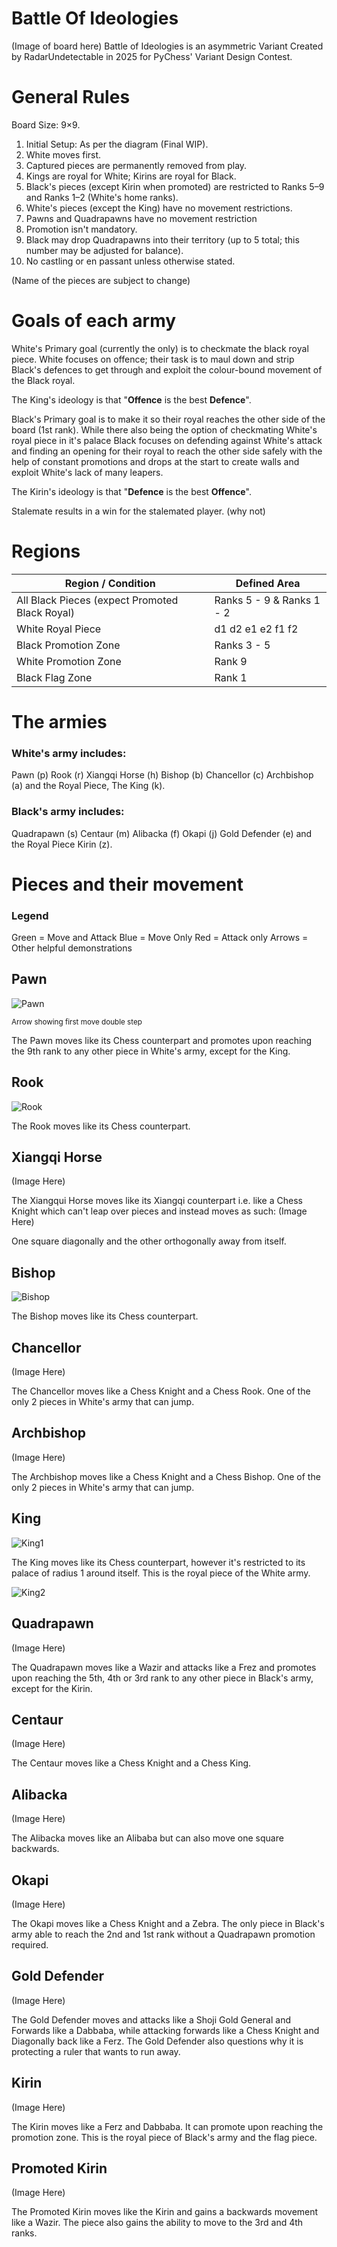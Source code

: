 # Battle Of Ideologies
(Image of board here)
Battle of Ideologies is an asymmetric Variant Created by RadarUndetectable in 2025 for PyChess' Variant Design Contest.

# General Rules
Board Size: 9×9.

1) Initial Setup: As per the diagram (Final WIP).
2) White moves first.
3) Captured pieces are permanently removed from play.
4) Kings are royal for White; Kirins are royal for Black.
5) Black's pieces (except Kirin when promoted) are restricted to Ranks 5–9 and Ranks 1–2 (White's home ranks).
6) White's pieces (except the King) have no movement restrictions.
7) Pawns and Quadrapawns have no movement restriction
8) Promotion isn't mandatory.
9) Black may drop Quadrapawns into their territory (up to 5 total; this number may be adjusted for balance).
10) No castling or en passant unless otherwise stated.

(Name of the pieces are subject to change)

# Goals of each army

White's Primary goal (currently the only) is to checkmate the black royal piece.
White focuses on offence; their task is to maul down and strip Black's defences to get through and exploit the colour-bound movement of the Black royal.

The King's ideology is that "**Offence** is the best **Defence**".

Black's Primary goal is to make it so their royal reaches the other side of the board (1st rank). While there also being the option of checkmating White's royal piece in it's palace
Black focuses on defending against White's attack and finding an opening for their royal to reach the other side safely with the help of constant promotions and drops at the start to create walls and exploit White's lack of many leapers.

The Kirin's ideology is that "**Defence** is the best **Offence**".

Stalemate results in a win for the stalemated player. (why not)

# Regions
Region / Condition | Defined Area
--- | ---
All Black Pieces (expect Promoted Black Royal) | Ranks 5 - 9 & Ranks 1 - 2
White Royal Piece | d1 d2 e1 e2 f1 f2
Black Promotion Zone | Ranks 3 - 5
White Promotion Zone | Rank 9
Black Flag Zone | Rank 1

# The armies

### White's army includes: 
Pawn (p)
Rook (r)
Xiangqi Horse (h)
Bishop (b)
Chancellor (c)
Archbishop (a) 
and the Royal Piece, The King (k).

### Black's army includes: 
Quadrapawn (s) 
Centaur (m)
Alibacka (f)
Okapi (j) 
Gold Defender (e) 
and the Royal Piece Kirin (z).

# Pieces and their movement

### Legend
Green = Move and Attack
Blue = Move Only
Red = Attack only
Arrows = Other helpful demonstrations

## Pawn
![Pawn](https://cdn.discordapp.com/attachments/732661871261253843/1372114541659295795/image.png?ex=682598bf&is=6824473f&hm=88de4c8f1f07cb7b277104455a823e936e04c7d0215cc0d9983bcff0bef28df6&)

<sub> Arrow showing first move double step </sub>

The Pawn moves like its Chess counterpart and promotes upon reaching the 9th rank to any other piece in White's army, except for the King.

## Rook
![Rook](https://cdn.discordapp.com/attachments/732661871261253843/1372115014734975016/image.png?ex=68259930&is=682447b0&hm=851ca79b8d1cc998ce3ee32c0e2d357ec510754a953c4202b5466629ade8617a&)

The Rook moves like its Chess counterpart.

## Xiangqi Horse
(Image Here)

The Xiangqui Horse moves like its Xiangqi counterpart i.e. like a Chess Knight which can't leap over pieces and instead moves as such:
(Image Here)

One square diagonally and the other orthogonally away from itself.

## Bishop
![Bishop](https://cdn.discordapp.com/attachments/732661871261253843/1372115378943033396/image.png?ex=68259987&is=68244807&hm=ed5eeea7006c1c1ac50e3dde40d4f43fc613fa1d33b7dd17246a6ef78359813c&)

The Bishop moves like its Chess counterpart.

## Chancellor
(Image Here)

The Chancellor moves like a Chess Knight and a Chess Rook. One of the only 2 pieces in White's army that can jump.

## Archbishop
(Image Here)

The Archbishop moves like a Chess Knight and a Chess Bishop. One of the only 2 pieces in White's army that can jump.

## King
![King1](https://cdn.discordapp.com/attachments/732661871261253843/1372115667372867645/image.png?ex=682599cb&is=6824484b&hm=bdc19b43657777756102bd619cfec0d0492bc48d56930687965e10772f2c1d9c&)

The King moves like its Chess counterpart, however it's restricted to its palace of radius 1 around itself. This is the royal piece of the White army.

![King2](https://cdn.discordapp.com/attachments/732661871261253843/1372115987620691998/image.png?ex=68259a18&is=68244898&hm=473b53b341faa117e38ca29a9a2c50d35cd6f647461c319d1146776b9d5c732b&)

## Quadrapawn
(Image Here)

The Quadrapawn moves like a Wazir and attacks like a Frez and promotes upon reaching the 5th, 4th or 3rd rank to any other piece in Black's army, except for the Kirin.

## Centaur
(Image Here)

The Centaur moves like a Chess Knight and a Chess King.

## Alibacka
(Image Here)

The Alibacka moves like an Alibaba but can also move one square backwards.

## Okapi
(Image Here)

The Okapi moves like a Chess Knight and a Zebra. The only piece in Black's army able to reach the 2nd and 1st rank without a Quadrapawn promotion required.

## Gold Defender
(Image Here)

The Gold Defender moves and attacks like a Shoji Gold General and Forwards like a Dabbaba, while attacking forwards like a Chess Knight and Diagonally back like a Ferz.
The Gold Defender also questions why it is protecting a ruler that wants to run away.

## Kirin
(Image Here)

The Kirin moves like a Ferz and Dabbaba. It can promote upon reaching the promotion zone. This is the royal piece of Black's army and the flag piece.

## Promoted Kirin
(Image Here)

The Promoted Kirin moves like the Kirin and gains a backwards movement like a Wazir. The piece also gains the ability to move to the 3rd and 4th ranks.
